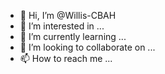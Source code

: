 - 👋 Hi, I’m @Willis-CBAH
- 👀 I’m interested in ...
- 🌱 I’m currently learning ...
- 💞️ I’m looking to collaborate on ...
- 📫 How to reach me ...

<!---
Willis-CBAH/Willis-CBAH is a ✨ special ✨ repository because its `README.md` (this file) appears on your GitHub profile.
You can click the Preview link to take a look at your changes.
--->

